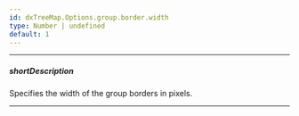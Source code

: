 ```yaml
---
id: dxTreeMap.Options.group.border.width
type: Number | undefined
default: 1
---
```

---
##### shortDescription
Specifies the width of the group borders in pixels.

---
